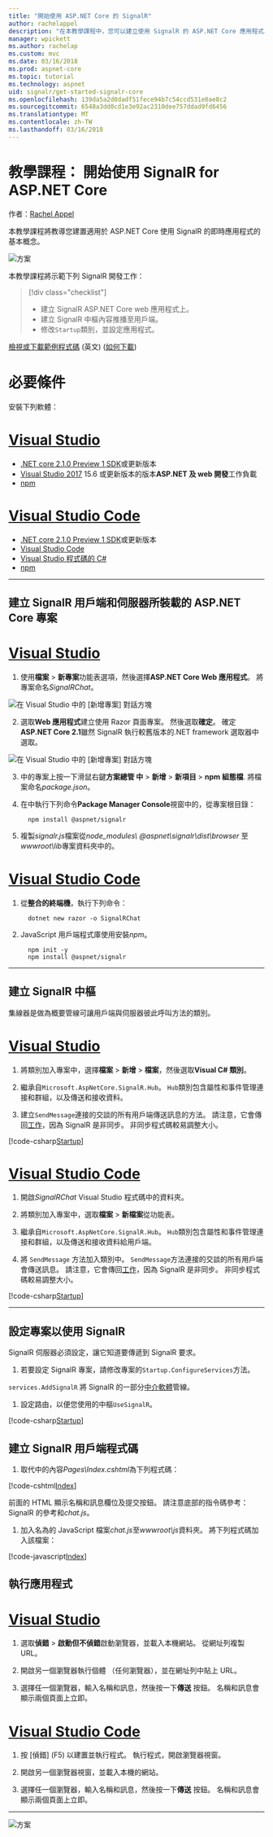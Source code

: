 ```yaml
---
title: "開始使用 ASP.NET Core 的 SignalR"
author: rachelappel
description: "在本教學課程中，您可以建立使用 SignalR 的 ASP.NET Core 應用程式。"
manager: wpickett
ms.author: rachelap
ms.custom: mvc
ms.date: 03/16/2018
ms.prod: aspnet-core
ms.topic: tutorial
ms.technology: aspnet
uid: signalr/get-started-signalr-core
ms.openlocfilehash: 139da5a2d0dadf51fece94b7c54ccd531e0ae8c2
ms.sourcegitcommit: 6548a3dd0cd1e3e92ac2310dee757ddad9fd6456
ms.translationtype: MT
ms.contentlocale: zh-TW
ms.lasthandoff: 03/16/2018
---
```

# <a name="tutorial-get-started-with-signalr-for-aspnet-core"></a>教學課程： 開始使用 SignalR for ASP.NET Core

作者：[Rachel Appel](https://twitter.com/rachelappel)

本教學課程將教導您建置適用於 ASP.NET Core 使用 SignalR 的即時應用程式的基本概念。

   ![方案](get-started-signalr-core/_static/signalr-get-started-finished.png)

本教學課程將示範下列 SignalR 開發工作：

> [!div class="checklist"]
> * 建立 SignalR ASP.NET Core web 應用程式上。
> * 建立 SignalR 中樞內容推播至用戶端。
> * 修改`Startup`類別，並設定應用程式。

[檢視或下載範例程式碼](https://github.com/aspnet/Docs/tree/master/aspnetcore/signalr/get-started-signalr-core/sample/) \(英文\) ([如何下載](xref:tutorials/index#how-to-download-a-sample))

# <a name="prerequisites"></a>必要條件

安裝下列軟體：

# <a name="visual-studiotabvisual-studio"></a>[Visual Studio](#tab/visual-studio)

* [.NET core 2.1.0 Preview 1 SDK](https://www.microsoft.com/net/download/dotnet-core/sdk-2.1.300-preview1)或更新版本
* [Visual Studio 2017](https://www.visualstudio.com/downloads/) 15.6 或更新版本的版本**ASP.NET 及 web 開發**工作負載
* [npm](https://www.npmjs.com/get-npm)

# <a name="visual-studio-codetabvisual-studio-code"></a>[Visual Studio Code](#tab/visual-studio-code)

* [.NET core 2.1.0 Preview 1 SDK](https://www.microsoft.com/net/download/dotnet-core/sdk-2.1.300-preview1)或更新版本
* [Visual Studio Code](https://code.visualstudio.com/download) 
* [Visual Studio 程式碼的 C#](https://marketplace.visualstudio.com/items?itemName=ms-vscode.csharp)
* [npm](https://www.npmjs.com/get-npm)

-----

## <a name="create-an-aspnet-core-project-that-hosts-signalr-client-and-server"></a>建立 SignalR 用戶端和伺服器所裝載的 ASP.NET Core 專案

# <a name="visual-studiotabvisual-studio"></a>[Visual Studio](#tab/visual-studio)

1. 使用**檔案** > **新專案**功能表選項，然後選擇**ASP.NET Core Web 應用程式**。 將專案命名*SignalRChat*。

  ![在 Visual Studio 中的 [新增專案] 對話方塊](get-started-signalr-core/_static/signalr-new-project-dialog.png)

2. 選取**Web 應用程式**建立使用 Razor 頁面專案。 然後選取**確定**。 確定**ASP.NET Core 2.1**雖然 SignalR 執行較舊版本的.NET framework 選取器中選取。

  ![在 Visual Studio 中的 [新增專案] 對話方塊](get-started-signalr-core/_static/signalr-new-project-choose-type.png)

3. 中的專案上按一下滑鼠右鍵**方案總管 中** > **新增** > **新項目** > **npm 組態檔**. 將檔案命名*package.json*。

4. 在中執行下列命令**Package Manager Console**視窗中的，從專案根目錄：

    ```console
      npm install @aspnet/signalr
    ```
5. 複製*signalr.js*檔案從*node_modules\\ @aspnet\signalr\dist\browser* 至*wwwroot\lib*專案資料夾中的。

# <a name="visual-studio-codetabvisual-studio-code"></a>[Visual Studio Code](#tab/visual-studio-code)

1. 從**整合的終端機**，執行下列命令：
 
    ```console
      dotnet new razor -o SignalRChat
    ```

2. JavaScript 用戶端程式庫使用安裝*npm*。

    ```
      npm init -y
      npm install @aspnet/signalr
    ```

-----

## <a name="create-the-signalr-hub"></a>建立 SignalR 中樞

集線器是做為概要管線可讓用戶端與伺服器彼此呼叫方法的類別。

# <a name="visual-studiotabvisual-studio"></a>[Visual Studio](#tab/visual-studio)

1. 將類別加入專案中，選擇**檔案** > **新增** > **檔案**，然後選取**Visual C# 類別**。

1. 繼承自`Microsoft.AspNetCore.SignalR.Hub`。 `Hub`類別包含屬性和事件管理連接和群組，以及傳送和接收資料。

1. 建立`SendMessage`連接的交談的所有用戶端傳送訊息的方法。 請注意，它會傳回[工作](https://msdn.microsoft.com/en-us/library/system.threading.tasks.task(v=vs.110).aspx)，因為 SignalR 是非同步。 非同步程式碼較易調整大小。

  [!code-csharp[Startup](get-started-signalr-core/sample/Hubs/ChatHub.cs?range=7-14)]

# <a name="visual-studio-codetabvisual-studio-code"></a>[Visual Studio Code](#tab/visual-studio-code)

1. 開啟*SignalRChat* Visual Studio 程式碼中的資料夾。

1. 將類別加入專案中，選取**檔案** > **新檔案**從功能表。

1. 繼承自`Microsoft.AspNetCore.SignalR.Hub`。 `Hub`類別包含屬性和事件管理連接和群組，以及傳送和接收資料給用戶端。

1. 將 `SendMessage` 方法加入類別中。 `SendMessage`方法連接的交談的所有用戶端會傳送訊息。 請注意，它會傳回[工作](/dotnet/api/system.threading.tasks.task)，因為 SignalR 是非同步。 非同步程式碼較易調整大小。

  [!code-csharp[Startup](get-started-signalr-core/sample/Hubs/ChatHub.cs?range=7-14)]

-----

## <a name="configure-the-project-to-use-signalr"></a>設定專案以使用 SignalR

SignalR 伺服器必須設定，讓它知道要傳遞到 SignalR 要求。

1. 若要設定 SignalR 專案，請修改專案的`Startup.ConfigureServices`方法。

  `services.AddSignalR` 將 SignalR 的一部分[中介軟體](xref:fundamentals/middleware/index)管線。

1. 設定路由，以便您使用的中樞`UseSignalR`。

  [!code-csharp[Startup](get-started-signalr-core/sample/Startup.cs?highlight=22,40-43)]

## <a name="create-the-signalr-client-code"></a>建立 SignalR 用戶端程式碼

1. 取代中的內容*Pages\Index.cshtml*為下列程式碼：

  [!code-cshtml[Index](get-started-signalr-core/sample/Pages/Index.cshtml)]

  前面的 HTML 顯示名稱和訊息欄位及提交按鈕。 請注意底部的指令碼參考： SignalR 的參考和*chat.js*。

1. 加入名為的 JavaScript 檔案*chat.js*至*wwwroot\js*資料夾。 將下列程式碼加入該檔案：

  [!code-javascript[Index](get-started-signalr-core/sample/wwwroot/js/chat.js)]

## <a name="run-the-app"></a>執行應用程式

# <a name="visual-studiotabvisual-studio"></a>[Visual Studio](#tab/visual-studio)

1. 選取**偵錯** > **啟動但不偵錯**啟動瀏覽器，並載入本機網站。 從網址列複製 URL。

1. 開啟另一個瀏覽器執行個體 （任何瀏覽器），並在網址列中貼上 URL。

1. 選擇任一個瀏覽器，輸入名稱和訊息，然後按一下**傳送** 按鈕。 名稱和訊息會顯示兩個頁面上立即。

# <a name="visual-studio-codetabvisual-studio-code"></a>[Visual Studio Code](#tab/visual-studio-code)

1. 按 [偵錯] (F5) 以建置並執行程式。 執行程式，開啟瀏覽器視窗。

1. 開啟另一個瀏覽器視窗，並載入本機的網站。

1. 選擇任一個瀏覽器，輸入名稱和訊息，然後按一下**傳送** 按鈕。 名稱和訊息會顯示兩個頁面上立即。

-----

  ![方案](get-started-signalr-core/_static/signalr-get-started-finished.png)